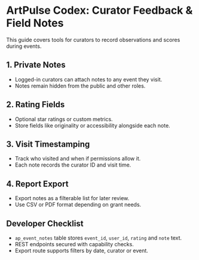# ArtPulse Codex: Curator Feedback & Field Notes

This guide covers tools for curators to record observations and scores during events.

## 1. Private Notes
- Logged-in curators can attach notes to any event they visit.
- Notes remain hidden from the public and other roles.

## 2. Rating Fields
- Optional star ratings or custom metrics.
- Store fields like originality or accessibility alongside each note.

## 3. Visit Timestamping
- Track who visited and when if permissions allow it.
- Each note records the curator ID and visit time.

## 4. Report Export
- Export notes as a filterable list for later review.
- Use CSV or PDF format depending on grant needs.

## Developer Checklist
- `ap_event_notes` table stores `event_id`, `user_id`, `rating` and `note` text.
- REST endpoints secured with capability checks.
- Export route supports filters by date, curator or event.

